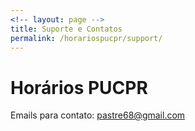 ```yaml
---
<!-- layout: page -->
title: Suporte e Contatos
permalink: /horariospucpr/support/
---
```


<h1>Horários PUCPR</h1>
<p>Emails para contato: 
<a href = "mailto: pastre68@gmail.com">pastre68@gmail.com</a></p>